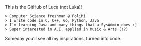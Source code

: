 This is the GitHub of Luca (not Luka)!

    > Computer Science freshman @ PoliMi
    > I write code in C, C++, Go, Python, Java
    > I’m learning Java and many things that a SysAdmin does :]
    > Super interested in A.I. applied in Music & Arts (!?)
   
   
Someday you'll see all my inspirations, turned into code. 


<!---
- I’m interested in ...
- 💞️ I’m looking to collaborate on ...
- 📫 How to reach me ...


lucanotluka/lucanotluka is a ✨ special ✨ repository because its `README.md` (this file) appears on your GitHub profile.
You can click the Preview link to take a look at your changes.
--->
